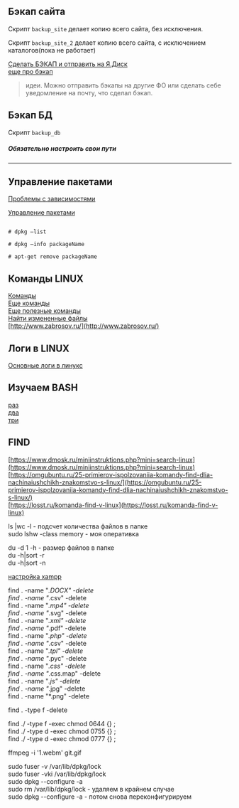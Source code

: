 ## Бэкап сайта

 Скрипт `backup_site` делает копию всего сайта, без исключения.

Скрипт `backup_site_2` делает копию всего сайта, с исключением каталогов(пока не работает)  

[Сделать БЭКАП и отправить на Я.Диск](https://serveradmin.ru/bekap-sayta-wordpress-na-yandeks-disk/)  
[еще про бэкап](https://notessysadmin.com/bekap-linux-pri-pomoshhi-tar)  


  

>идеи. Можно отправить бэкапы на другие ФО или сделать себе уведомление на почту, что сделал бэкап.

  

## Бэкап БД

  

Скрипт `backup_db`

  
  

##### Обязательно настроить свои пути

  

<hr>

  

## Управление пакетами

[Проблемы с зависимостями](https://help.ubuntu.ru/wiki/%D1%80%D0%B5%D1%88%D0%B5%D0%BD%D0%B8%D0%B5_%D0%BF%D1%80%D0%BE%D0%B1%D0%BB%D0%B5%D0%BC_%D1%81_%D0%B7%D0%B0%D0%B2%D0%B8%D1%81%D0%B8%D0%BC%D0%BE%D1%81%D1%82%D1%8F%D0%BC%D0%B8)

[Управление пакетами](http://rus-linux.net/nlib.php?name=/MyLDP/BOOKS/ubuntu_hacks_ru/ubuntuhack54.html)

  

```

# dpkg —list

# dpkg —info packageName

# apt-get remove packageName

```

## Команды LINUX  
[Команды](https://notessysadmin.com/komandy-linux)  
[Еще команды](http://blog.sedicomm.com/2017/12/19/25-poleznyh-bazovyh-komand-apt-get-i-apt-cache-dlya-upravleniya-paketami/)  
[Еще полезные команды](https://help.ubuntu.ru/wiki/%D0%BA%D0%BE%D0%BC%D0%B0%D0%BD%D0%B4%D0%BD%D0%B0%D1%8F_%D1%81%D1%82%D1%80%D0%BE%D0%BA%D0%B0)   
[Найти измененные файлы](http://rus-linux.net/MyLDP/consol/find-recent-file.html)  
[http://www.zabrosov.ru/](http://www.zabrosov.ru/)


## Логи в LINUX  
[Основные логи в линукс](https://losst.ru/kak-posmotret-logi-v-linux)  

## Изучаем BASH  
[раз](https://www.opennet.ru/docs/RUS/bash_scripting_guide/)  
[два](https://tproger.ru/articles/bash-scripts-guide/)  
[три](https://proglib.io/p/bash-notes/)

## FIND  
[https://www.dmosk.ru/miniinstruktions.php?mini=search-linux](https://www.dmosk.ru/miniinstruktions.php?mini=search-linux)  
[https://omgubuntu.ru/25-primierov-ispolzovaniia-komandy-find-dlia-nachinaiushchikh-znakomstvo-s-linux/](https://omgubuntu.ru/25-primierov-ispolzovaniia-komandy-find-dlia-nachinaiushchikh-znakomstvo-s-linux/)  
[https://losst.ru/komanda-find-v-linux](https://losst.ru/komanda-find-v-linux)  

ls |wc -l - подсчет количества файлов в папке  
sudo lshw -class memory - моя оперативка  

du -d 1 -h - размер файлов в папке  
du -h|sort -r  
du -h|sort -n  

[настройка xampp](http://gearmobile.github.io/virtual-host-xampp-linux-mint/)    

find . -name "*.DOCX" -delete  
find . -name "*.csv" -delete  
find . -name "*.mp4" -delete  
find . -name "*.svg" -delete  
find . -name "*.xml" -delete  
find . -name "*.pdf" -delete  
find . -name "*.php" -delete  
find . -name "*.csv" -delete  
find . -name "*.tpl" -delete  
find . -name "*.pyc" -delete  
find . -name "*.css" -delete  
find . -name "*.css.map" -delete  
find . -name "*.js" -delete  
find . -name "*.jpg" -delete  
find . -name "*.png" -delete  

find . -type f -delete  

find ./ -type f -exec chmod 0644 {} \;  
find ./ -type d -exec chmod 0755 {} \;  
find ./ -type d -exec chmod 0777 {} \;  

ffmpeg -i '1.webm' git.gif  

sudo fuser -v /var/lib/dpkg/lock  
sudo fuser -vki /var/lib/dpkg/lock  
sudo dpkg --configure -a  
sudo rm /var/lib/dpkg/lock - удаляем в крайнем случае  
sudo dpkg --configure -a - потом снова переконфигурируем  